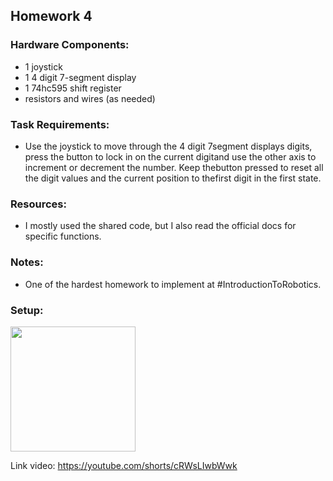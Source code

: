 

## Homework 4
### Hardware Components:
 - 1 joystick
 - 1 4 digit 7-segment display
 - 1 74hc595 shift register
 - resistors and wires (as needed)

### Task Requirements:
 - Use the joystick to move through the 4 digit 7segment displays digits, press the button to lock in on the current digitand use the other axis to increment or decrement the number.  Keep thebutton pressed to reset all the digit values and the current position to thefirst digit in the first state.

### Resources:
 - I mostly used the shared code, but I also read the official docs for specific functions.

### Notes:
 - One of the hardest homework to implement at #IntroductionToRobotics.

### Setup:
<img src="https://user-images.githubusercontent.com/63961737/216773106-072b25ab-ddfe-4132-b2cd-4e829f5919de.jpeg" width="200">

Link video: https://youtube.com/shorts/cRWsLIwbWwk
